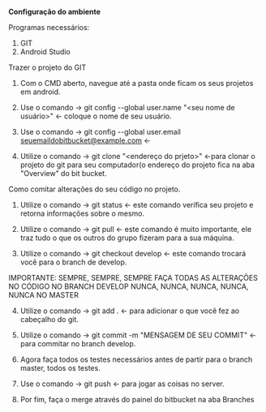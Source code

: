 ﻿**Configuração do ambiente**

Programas necessários:

1. GIT
2. Android Studio

Trazer o projeto do GIT

1. Com o CMD aberto, navegue até a pasta onde ficam os seus projetos em android.

2. Use o comando -> git config --global user.name "<seu nome de usuário>" <- coloque o nome de seu usuário.

3. Use o comando -> git config --global user.email seuemaildobitbucket@example.com <-

4. Utilize o comando -> git clone "<endereço do prjeto>" <-para clonar o projeto do git para seu computador(o endereço do projeto fica na aba "Overview" do
bit bucket.

Como comitar alterações do seu código no projeto.

1. Utilize o comando -> git status <- este comando verifica seu projeto e retorna informações sobre o mesmo.

2. Utilize o comando -> git pull <- este comando é muito importante, ele traz tudo o que os outros do grupo fizeram para a sua máquina.

3. Utilize o comando -> git checkout develop <- este comando trocará você para o branch de develop.

IMPORTANTE: SEMPRE, SEMPRE, SEMPRE FAÇA TODAS AS ALTERAÇÕES NO CÓDIGO NO BRANCH DEVELOP NUNCA, NUNCA, NUNCA, NUNCA, NUNCA NO MASTER

4. Utilize o comando -> git add . <- para adicionar o que você fez ao cabeçalho do git.

5. Utilize o comando -> git commit -m "MENSAGEM DE SEU COMMIT" <- para commitar no branch develop.

6. Agora faça todos os testes necessários antes de partir para o branch master, todos os testes.

7. Use o comando -> git push <- para jogar as coisas no server.

8. Por fim, faça o merge através do painel do bitbucket na aba Branches